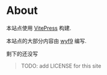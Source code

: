 # About

本站点使用 [VitePress](https://vitepress.dev/zh/) 构建.

本站点的大部分内容由 [wyf9](https://github.com/wyf9) 编写.

剩下的还没写

> TODO: add LICENSE for this site